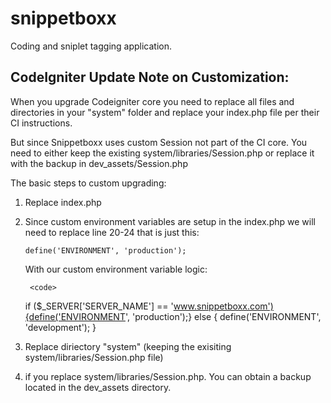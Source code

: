 snippetboxx
===========


Coding and sniplet tagging application.


CodeIgniter Update Note on Customization:
----------------------------------
When you upgrade Codeigniter core you need to replace all files and directories in your "system" folder and replace your index.php file per their CI instructions. 

But since Snippetboxx uses custom Session not part of the CI core. You need to either keep the existing system/libraries/Session.php or replace it with the backup in dev_assets/Session.php

The basic steps to custom upgrading:

1. Replace index.php

2. Since custom environment variables are setup in the index.php we will need to replace line 20-24 that is just this:
	
	<code>define('ENVIRONMENT', 'production'); </code>

    With our custom environment variable logic:

    	<code>
	if ($_SERVER['SERVER_NAME'] == 'www.snippetboxx.com'){define('ENVIRONMENT', 'production');}
	else { define('ENVIRONMENT', 'development'); }
	</code>

3. Replace diriectory "system" (keeping the exisiting system/libraries/Session.php file)

4. if you replace system/libraries/Session.php. You can obtain a backup located in the dev_assets directory.

	







